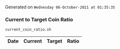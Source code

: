 Generated on `Wednesday 06-October-2021 at 01:35:35`

### Current to Target Coin Ratio
`current_coin_ratio.sh`

Date|Current|Target|Ratio
---|---|---|---
